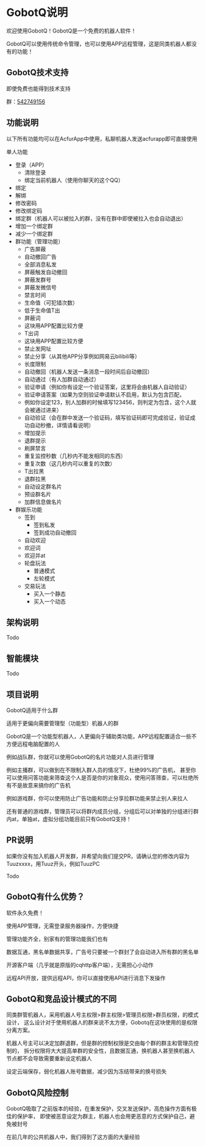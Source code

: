 # GobotQ说明

欢迎使用GobotQ！GobotQ是一个免费的机器人软件！

GobotQ可以使用传统命令管理，也可以使用APP远程管理，这是同类机器人都没有的功能！

## GobotQ技术支持

即使免费也能得到技术支持


群：[542749156](https://qm.qq.com/cgi-bin/qm/qr?k=FNGtcEezDDfSHuADhoFezsOAa7XNiBDQ&jump_from=webapi)


## 功能说明

以下所有功能均可以在AcfurApp中使用，私聊机器人发送acfurapp即可直接使用

单人功能

- 登录（APP）
  - 清除登录
  - 绑定当前机器人（使用你聊天的这个QQ）
- 绑定
- 解绑
- 修改密码
- 修改绑定码
- 绑定群（机器人可以被拉入的群，没有在群中即使被拉入也会自动退出）
- 增加一个绑定群
- 减少一个绑定群
- 群功能（管理功能）
  - 广告屏蔽
  - 自动撤回广告
  - 全部消息私发
  - 屏蔽触发自动撤回
  - 屏蔽发群号
  - 屏蔽发微信号
  - 禁言时间
  - 生命值（可犯错次数）
  - 低于生命值T出
  - 屏蔽词
  - 这块用APP配置比较方便
  - T出词
  - 这块用APP配置比较方便
  - 禁止发网址
  - 禁止分享（从其他APP分享例如网易云bilibili等）
  - 长度限制
  - 自动撤回（机器人发送一条消息一段时间后自动撤回）
  - 自动通过（有人加群自动通过）
  - 验证申请（例如你有设定一个验证答案，这里将会由机器人自动验证）
  - 验证申请答案（如果为空则验证申请默认不启用，默认为包含匹配，
  - 例如你设定123，别人加群的时候填写123456，则判定为包含，这个人就会被通过进来）
  - 自动验证（会在群中发送一个验证码，填写验证码即可完成验证，验证成功自动秒撤，详情请看说明）
  - 增加提示
  - 退群提示
  - 刷屏禁言
  - 重复监控秒数（几秒内不能发相同的东西）
  - 重复次数（这几秒内可以重复的次数）
  - T出拉黑
  - 退群拉黑
  - 自动设定群名片
  - 预设群名片
  - 加群信息做名片
- 群娱乐功能
  - 签到
    - 签到私发
    - 签到成功自动撤回
  - 自动欢迎
  - 欢迎词
  - 欢迎并at
  - 轮盘玩法
    - 普通模式
    - 左轮模式
  - 交易玩法
    - 买入一个静态
    - 买入一个动态

## 架构说明

Todo

## 智能模块

Todo

## 项目说明

GobotQ适用于什么群


适用于更偏向需要管理型（功能型）机器人的群


GobotQ是一个功能型机器人，人更偏向于辅助类功能，APP远程配置适合一些不方便远程电脑配置的人


例如战队群，你就可以使用GobotQ的名片功能对人员进行管理


例如主播群，可以做到在不限制入群人员的情况下，杜绝99%的广告机，
甚至你可以使用问答功能来筛查这个人是否是你的对象观众，使用问答筛查，可以杜绝所有不是故意来搞你的广告机


例如游戏群，你可以使用防止广告功能和防止分享拉群功能来禁止别人来拉人

还有普通的游戏群，管理员可以将群内成员分组，分组后可以对单独的分组进行群内at，单独at，虚拟分组功能目前只有GobotQ支持！

## PR说明

如果你没有加入机器人开发群，并希望向我们提交PR，请确认您的修改内容为Tuuzxxxx，用Tuuz开头，例如TuuzPC

Todo

## GobotQ有什么优势？
软件永久免费！

使用APP管理，无需登录服务器操作，方便快捷

管理功能齐全，别家有的管理功能我们也有

数据互通，黑名单数据共享，广告号只要被一个群封了会自动进入所有群的黑名单

开源客户端（几乎就是原版的cqhttp客户端），无需担心小动作

远程API开放，提供远程API，你可以直接使用API进行消息下发操作

## GobotQ和竞品设计模式的不同

同类群管机器人，采用机器人号主权限>群主权限>管理员权限>群员权限，的模式设计，
这么设计对于使用机器人的群来说不太方便，Gobotq在这块使用的是权限分离方案。


机器人号主可以决定加群退群，但是群的控制权限是交由每个群的群主和管理员控制的，
拆分权限将大大提高单群的安全性，且数据互通，换机器人甚至换机器人节点都不会导致需要重新设定机器人


设定云端保存，弱化机器人账号数据，减少因为冻结带来的换号损失

## GobotQ风险控制
GobotQ吸取了之前版本的经验，在重发保护，交叉发送保护，高危操作方面有极佳的保护率，
即使被恶意设定为群主，机器人也会用更恶意的方式保护自己，避免被封号


在前几年的公共机器人中，我们得到了这方面的大量经验

